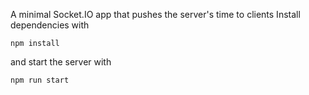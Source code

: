 A minimal Socket.IO app that pushes the server's time to clients
Install dependencies with
```
npm install
```
and start the server with 
```
npm run start
```
